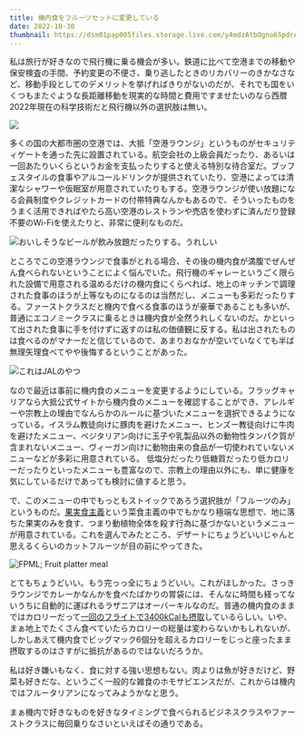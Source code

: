 ```yaml
---
title: 機内食をフルーツセットに変更している
date: 2022-10-30
thumbnail: https://dsm01pap005files.storage.live.com/y4mdzAtbOgno65pdrA8V-sNQUVcHRfDR8f2yLSoJp3YD3uWC_YhPkmt3ILXh1SFmiN58YR7CpEI3fVeQTN7U2lQRMxCSzqlrkKyHaLbV34X4SJ7joF4Nhpv1Lu6hin3-h3oKlOyJyRBgPcRtgzpN4DggFJbylkpze_kxeR0wBlrCi018WhlEWWSgqXpmLTOWv8K?width=4032&height=3024&cropmode=none
---
```


私は旅行が好きなので飛行機に乗る機会が多い。鉄道に比べて空港までの移動や保安検査の手間、予約変更の不便さ、乗り逃したときのリカバリーのきかなさなど、移動手段としてのデメリットを挙げればきりがないのだが、それでも国をいくつもまたぐような長距離移動を現実的な時間と費用ですませたいのなら西暦2022年現在の科学技術だと飛行機以外の選択肢は無い。

![](https://photos.smugmug.com/photos/i-MhcbnFJ/0/6f94bded/X2/i-MhcbnFJ-X2.jpg)

多くの国の大都市圏の空港では、大抵「空港ラウンジ」というものがセキュリティゲートを通った先に設置されている。航空会社の上級会員だったり、あるいは一回あたりいくらというお金を支払ったりすると使える特別な待合室だ。ブッフェスタイルの食事やアルコールドリンクが提供されていたり、空港によっては清潔なシャワーや仮眠室が用意されていたりもする。空港ラウンジが使い放題になる会員制度やクレジットカードの付帯特典なんかもあるので、そういったものをうまく活用できればやたら高い空港のレストランや売店を使わずに済んだり登録不要のWi-Fiを使えたりと、非常に便利なものだ。

![おいしそうなビールが飲み放題だったりする。うれしい](https://dsm01pap005files.storage.live.com/y4muSJwcGRq90vlrssVVcp5_nuFMK7sT28rZvW23rwKgL1Uj0kRyPn974qx9Qem8LscLq6uy5GqarPTzCvsWeRV0PIQwvYJtQtWwDVmiPeLADEUOPB3jEodfq3SEr3OLO2Gka6PgBTF0UKRManQZGvWHv17kNy8etJ57C4R4dFp6ExJ_DOxnPPQN-FXHkRJA4fu?width=1024&height=768&cropmode=none)

ところでこの空港ラウンジで食事がとれる場合、その後の機内食が満腹でぜんぜん食べられないということによく悩んでいた。飛行機のギャレーというごく限られた設備で用意される温めるだけの機内食にくらべれば、地上のキッチンで調理された食事のほうが上等なものになるのは当然だし、メニューも多彩だったりする。ファーストクラスだと機内で食べる食事のほうが豪華であることも多いが、普通にエコノミークラスに乗るときは機内食が全然うれしくないのだ。かといって出された食事に手を付けずに返すのは私の価値観に反する。私は出されたものは食べるのがマナーだと信じているので、あまりおなかが空いていなくても半ば無理矢理食べてやや後悔するということがあった。

![これはJALのやつ](https://dsm01pap005files.storage.live.com/y4mhpUeQiI4hhtYED1usUf235A4Sk7vnHNdt2cHp5rRQeLzNXGUYLxzFCXtv8ROT8dgLBLFbuFW6L3Azah98TqzfvdDT7wAOf1H9_NYSLV-XQfaBmoKoREFVEe4GTR0UDBDlGJQpe9_JvqxcXE6pTYCBkVYS5KAcsmWGym5aO_aNO_7Eub4rzvcRp9_nu_vc5gl?width=1966&height=1074&cropmode=none)

なので最近は事前に機内食のメニューを変更するようにしている。フラッグキャリアなら大抵公式サイトから機内食のメニューを確認することができ、アレルギーや宗教上の理由でなんらかのルールに基づいたメニューを選択できるようになっている。イスラム教徒向けに豚肉を避けたメニュー、ヒンズー教徒向けに牛肉を避けたメニュー、ベジタリアン向けに玉子や乳製品以外の動物性タンパク質が含まれないメニュー、ヴィーガン向けに動物由来の食品が一切使われていないメニューなどが多彩に用意されている。 低塩分だったり低糖質だったり低カロリーだったりといったメニューも豊富なので、宗教上の理由以外にも、単に健康を気にしているだけであっても検討に値すると思う。

で、このメニューの中でもっともストイックであろう選択肢が「フルーツのみ」というものだ。[果実食主義](https://ja.wikipedia.org/wiki/%E6%9E%9C%E5%AE%9F%E9%A3%9F%E4%B8%BB%E7%BE%A9)という菜食主義の中でもかなり極端な思想で、地に落ちた果実のみを食す、つまり動植物全体を殺す行為に基づかないというメニューが用意されている。これを選んでみたところ、デザートにちょうどいいじゃんと思えるくらいのカットフルーツが目の前にやってきた。

![FPML; Fruit platter meal](https://dsm01pap005files.storage.live.com/y4mdzAtbOgno65pdrA8V-sNQUVcHRfDR8f2yLSoJp3YD3uWC_YhPkmt3ILXh1SFmiN58YR7CpEI3fVeQTN7U2lQRMxCSzqlrkKyHaLbV34X4SJ7joF4Nhpv1Lu6hin3-h3oKlOyJyRBgPcRtgzpN4DggFJbylkpze_kxeR0wBlrCi018WhlEWWSgqXpmLTOWv8K?width=4032&height=3024&cropmode=none)

とてもちょうどいい。もう完っっ全にちょうどいい。これがほしかった。さっきラウンジでカレーかなんかを食べたばかりの胃袋には、そんなに時間も経ってないうちに自動的に運ばれるラザニアはオーバーキルなのだ。普通の機内食のままではカロリーだって[一回のフライトで3400kCalも摂取](https://www.news.com.au/travel/travel-updates/health-safety/this-is-the-frightening-amount-of-calories-we-consume-during-a-flight/news-story/46e66b969fd0784a003abcc92e299ca4)しているらしい。いや、まぁ地上でたくさん食べていたらカロリーの総量は変わらないかもしれないが、しかしあえて機内食でビッグマック6個分を超えるカロリーをじっと座ったまま摂取するのはさすがに抵抗があるのではないだろうか。

私は好き嫌いもなく、食に対する強い思想もない。肉よりは魚が好きだけど、野菜も好きだな、というごく一般的な雑食のホモサピエンスだが、これからは機内ではフルータリアンになってみようかなと思う。

まぁ機内で好きなものを好きなタイミングで食べられるビジネスクラスやファーストクラスに毎回乗りなさいといえばその通りである。
